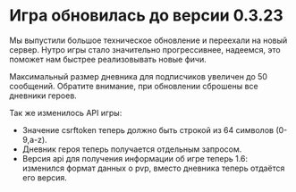 # Игра обновилась до версии 0.3.23

Мы выпустили большое техническое обновление и переехали на новый сервер. Нутро игры стало значительно прогрессивнее, надеемся, это поможет нам быстрее реализовывать новые фичи.

Максимальный размер дневника для подписчиков увеличен до 50 сообщений. Обратите внимание, при обновлении сброшены все дневники героев.

Так же изменилось API игры:

- Значение csrftoken теперь должно быть строкой из 64 символов (0-9,a-z).
- Дневник героя теперь получается отдельным запросом.
- Версия api для получения информации об игре теперь 1.6: изменился формат данных о pvp, вместо дневника теперь отдаётся его версия.
